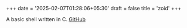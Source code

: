 +++
date = '2025-02-07T01:28:06+05:30'
draft = false
title = 'zoid'
+++

A basic shell written in C.
[GitHub](https://github.com/Pseudozoid/zoid)
